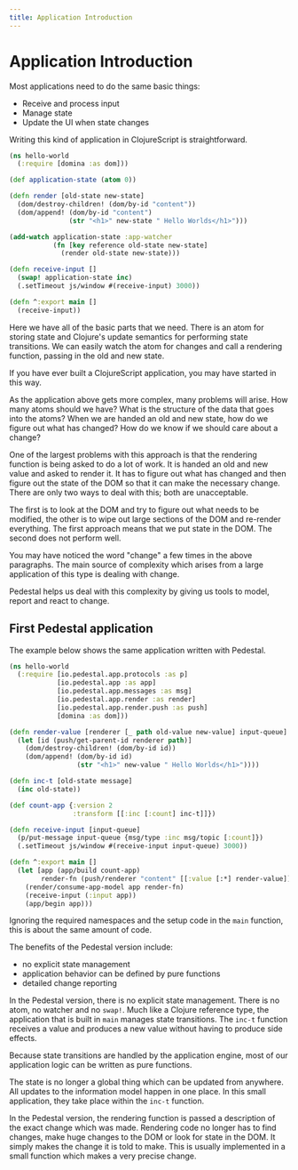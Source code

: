 ```yaml
---
title: Application Introduction
---
```


<!--
 Copyright 2013 Relevance, Inc.

 The use and distribution terms for this software are covered by the
 Eclipse Public License 1.0 (http://opensource.org/licenses/eclipse-1.0)
 which can be found in the file epl-v10.html at the root of this distribution.

 By using this software in any fashion, you are agreeing to be bound by
 the terms of this license.

 You must not remove this notice, or any other, from this software.
-->

# Application Introduction

Most applications need to do the same basic things:

* Receive and process input
* Manage state
* Update the UI when state changes

Writing this kind of application in ClojureScript is straightforward.

```clojure
(ns hello-world
  (:require [domina :as dom]))

(def application-state (atom 0))

(defn render [old-state new-state]
  (dom/destroy-children! (dom/by-id "content"))
  (dom/append! (dom/by-id "content")
               (str "<h1>" new-state " Hello Worlds</h1>")))

(add-watch application-state :app-watcher
           (fn [key reference old-state new-state]
             (render old-state new-state)))

(defn receive-input []
  (swap! application-state inc)
  (.setTimeout js/window #(receive-input) 3000))

(defn ^:export main []
  (receive-input))
```

Here we have all of the basic parts that we need. There is an atom for
storing state and Clojure's update semantics for performing state
transitions. We can easily watch the atom for changes and call a
rendering function, passing in the old and new state.

If you have ever built a ClojureScript application, you may have
started in this way.

As the application above gets more complex, many problems will
arise. How many atoms should we have? What is the structure of the
data that goes into the atoms? When we are handed an old and new
state, how do we figure out what has changed? How do we know if we
should care about a change?

One of the largest problems with this approach is that the rendering
function is being asked to do a lot of work. It is handed an old and
new value and asked to render it. It has to figure out what has
changed and then figure out the state of the DOM so that it can make
the necessary change. There are only two ways to deal with this; both
are unacceptable.

The first is to look at the DOM and try to figure out what needs to be
modified, the other is to wipe out large sections of the DOM and
re-render everything. The first approach means that we put state in
the DOM. The second does not perform well.

You may have noticed the word "change" a few times in the above
paragraphs. The main source of complexity which arises from a
large application of this type is dealing with change.

Pedestal helps us deal with this complexity by giving us tools to
model, report and react to change. 


## First Pedestal application

The example below shows the same application written with Pedestal.

```clojure
(ns hello-world
  (:require [io.pedestal.app.protocols :as p]
            [io.pedestal.app :as app]
            [io.pedestal.app.messages :as msg]
            [io.pedestal.app.render :as render]
            [io.pedestal.app.render.push :as push]
            [domina :as dom]))

(defn render-value [renderer [_ path old-value new-value] input-queue]
  (let [id (push/get-parent-id renderer path)]
    (dom/destroy-children! (dom/by-id id))
    (dom/append! (dom/by-id id)
                 (str "<h1>" new-value " Hello Worlds</h1>"))))

(defn inc-t [old-state message]
  (inc old-state))

(def count-app {:version 2
                :transform [[:inc [:count] inc-t]]})

(defn receive-input [input-queue]
  (p/put-message input-queue {msg/type :inc msg/topic [:count]})
  (.setTimeout js/window #(receive-input input-queue) 3000))

(defn ^:export main []
  (let [app (app/build count-app)
        render-fn (push/renderer "content" [[:value [:*] render-value]])]
    (render/consume-app-model app render-fn)
    (receive-input (:input app))
    (app/begin app)))

```

Ignoring the required namespaces and the setup code in the `main`
function, this is about the same amount of code.

The benefits of the Pedestal version include:

* no explicit state management
* application behavior can be defined by pure functions
* detailed change reporting

In the Pedestal version, there is no explicit state management. There
is no atom, no watcher and no `swap!`. Much like a Clojure reference
type, the application that is built in `main` manages state
transitions. The `inc-t` function receives a value and produces a new
value without having to produce side effects.

Because state transitions are handled by the application engine, most
of our application logic can be written as pure functions.

The state is no longer a global thing which can be updated from
anywhere. All updates to the information model happen in one place. In
this small application, they take place within the `inc-t` function.

In the Pedestal version, the rendering function is passed a
description of the exact change which was made. Rendering code no
longer has to find changes, make huge changes to the DOM or look for
state in the DOM. It simply makes the change it is told to make. This
is usually implemented in a small function which makes a very precise
change.
